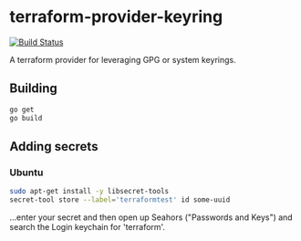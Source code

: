 # terraform-provider-keyring

[![Build Status](https://travis-ci.org/rremer/terraform-provider-keyring.svg?branch=master)](https://travis-ci.org/rremer/terraform-provider-keyring)

A terraform provider for leveraging GPG or system keyrings.

## Building

```sh
go get
go build
```


## Adding secrets

### Ubuntu

```sh
sudo apt-get install -y libsecret-tools
secret-tool store --label='terraformtest' id some-uuid
```

...enter your secret and then open up Seahors ("Passwords and Keys") and search the Login keychain for 'terraform'.
